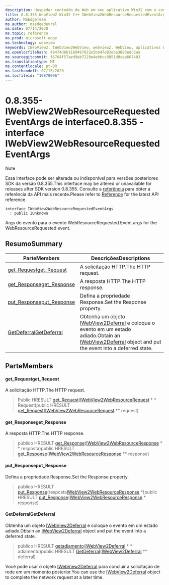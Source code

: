 ```yaml
---
description: Hospedar conteúdo da Web em seu aplicativo Win32 com o controle WebView2 do Microsoft Edge
title: 0.8.355-WebView2 Win32 C++ IWebView2WebResourceRequestedEventArgs
author: MSEdgeTeam
ms.author: msedgedevrel
ms.date: 07/14/2020
ms.topic: reference
ms.prod: microsoft-edge
ms.technology: webview
keywords: IWebView2, IWebView2WebView, webview2, WebView, aplicativos Win32, Win32, Edge
ms.openlocfilehash: 40474d6b1169467022e5bb47e82eba3883edc2aa
ms.sourcegitcommit: f6764f57aed9ab7229e4eb6cc8851d0cea667403
ms.translationtype: MT
ms.contentlocale: pt-BR
ms.lasthandoff: 07/15/2020
ms.locfileid: "10878096"
---
```

# <span data-ttu-id="b7018-104">0.8.355-IWebView2WebResourceRequestedEventArgs de interface</span><span class="sxs-lookup"><span data-stu-id="b7018-104">0.8.355 - interface IWebView2WebResourceRequestedEventArgs</span></span> 

> [!NOTE]
> <span data-ttu-id="b7018-105">Essa interface pode ser alterada ou indisponível para versões posteriores SDK da versão 0.8.355.</span><span class="sxs-lookup"><span data-stu-id="b7018-105">This interface may be altered or unavailable for releases after SDK version 0.8.355.</span></span> <span data-ttu-id="b7018-106">Consulte a [referência](../../../webview2-api-reference.md) para obter a referência da API mais recente.</span><span class="sxs-lookup"><span data-stu-id="b7018-106">Please refer to [Reference](../../../webview2-api-reference.md) for the latest API reference.</span></span>

```
interface IWebView2WebResourceRequestedEventArgs
  : public IUnknown
```

<span data-ttu-id="b7018-107">Args de evento para o evento WebResourceRequested.</span><span class="sxs-lookup"><span data-stu-id="b7018-107">Event args for the WebResourceRequested event.</span></span>

## <span data-ttu-id="b7018-108">Resumo</span><span class="sxs-lookup"><span data-stu-id="b7018-108">Summary</span></span>

 <span data-ttu-id="b7018-109">Parte</span><span class="sxs-lookup"><span data-stu-id="b7018-109">Members</span></span>                        | <span data-ttu-id="b7018-110">Descrições</span><span class="sxs-lookup"><span data-stu-id="b7018-110">Descriptions</span></span>
--------------------------------|---------------------------------------------
[<span data-ttu-id="b7018-111">get_Request</span><span class="sxs-lookup"><span data-stu-id="b7018-111">get_Request</span></span>](#get_request) | <span data-ttu-id="b7018-112">A solicitação HTTP.</span><span class="sxs-lookup"><span data-stu-id="b7018-112">The HTTP request.</span></span>
[<span data-ttu-id="b7018-113">get_Response</span><span class="sxs-lookup"><span data-stu-id="b7018-113">get_Response</span></span>](#get_response) | <span data-ttu-id="b7018-114">A resposta HTTP.</span><span class="sxs-lookup"><span data-stu-id="b7018-114">The HTTP response.</span></span>
[<span data-ttu-id="b7018-115">put_Response</span><span class="sxs-lookup"><span data-stu-id="b7018-115">put_Response</span></span>](#put_response) | <span data-ttu-id="b7018-116">Defina a propriedade Response.</span><span class="sxs-lookup"><span data-stu-id="b7018-116">Set the Response property.</span></span>
[<span data-ttu-id="b7018-117">GetDeferral</span><span class="sxs-lookup"><span data-stu-id="b7018-117">GetDeferral</span></span>](#getdeferral) | <span data-ttu-id="b7018-118">Obtenha um objeto [IWebView2Deferral](IWebView2Deferral.md) e coloque o evento em um estado adiado.</span><span class="sxs-lookup"><span data-stu-id="b7018-118">Obtain an [IWebView2Deferral](IWebView2Deferral.md) object and put the event into a deferred state.</span></span>

## <span data-ttu-id="b7018-119">Parte</span><span class="sxs-lookup"><span data-stu-id="b7018-119">Members</span></span>

#### <span data-ttu-id="b7018-120">get_Request</span><span class="sxs-lookup"><span data-stu-id="b7018-120">get_Request</span></span> 

<span data-ttu-id="b7018-121">A solicitação HTTP.</span><span class="sxs-lookup"><span data-stu-id="b7018-121">The HTTP request.</span></span>

> <span data-ttu-id="b7018-122">Public HRESULT [get_Request](#get_request)([IWebView2WebResourceRequest](IWebView2WebResourceRequest.md) \* \* Request)</span><span class="sxs-lookup"><span data-stu-id="b7018-122">public HRESULT [get_Request](#get_request)([IWebView2WebResourceRequest](IWebView2WebResourceRequest.md) \*\* request)</span></span>

#### <span data-ttu-id="b7018-123">get_Response</span><span class="sxs-lookup"><span data-stu-id="b7018-123">get_Response</span></span> 

<span data-ttu-id="b7018-124">A resposta HTTP.</span><span class="sxs-lookup"><span data-stu-id="b7018-124">The HTTP response.</span></span>

> <span data-ttu-id="b7018-125">público HRESULT [get_Response](#get_response)([IWebView2WebResourceResponse](IWebView2WebResourceResponse.md) \* \* resposta)</span><span class="sxs-lookup"><span data-stu-id="b7018-125">public HRESULT [get_Response](#get_response)([IWebView2WebResourceResponse](IWebView2WebResourceResponse.md) \*\* response)</span></span>

#### <span data-ttu-id="b7018-126">put_Response</span><span class="sxs-lookup"><span data-stu-id="b7018-126">put_Response</span></span> 

<span data-ttu-id="b7018-127">Defina a propriedade Response.</span><span class="sxs-lookup"><span data-stu-id="b7018-127">Set the Response property.</span></span>

> <span data-ttu-id="b7018-128">público HRESULT [put_Response](#put_response)(resposta[IWebView2WebResourceResponse](IWebView2WebResourceResponse.md) \*)</span><span class="sxs-lookup"><span data-stu-id="b7018-128">public HRESULT [put_Response](#put_response)([IWebView2WebResourceResponse](IWebView2WebResourceResponse.md) \* response)</span></span>

#### <span data-ttu-id="b7018-129">GetDeferral</span><span class="sxs-lookup"><span data-stu-id="b7018-129">GetDeferral</span></span> 

<span data-ttu-id="b7018-130">Obtenha um objeto [IWebView2Deferral](IWebView2Deferral.md) e coloque o evento em um estado adiado.</span><span class="sxs-lookup"><span data-stu-id="b7018-130">Obtain an [IWebView2Deferral](IWebView2Deferral.md) object and put the event into a deferred state.</span></span>

> <span data-ttu-id="b7018-131">público HRESULT [getadiamento](#getdeferral)([IWebView2Deferral](IWebView2Deferral.md) \* \* adiamento)</span><span class="sxs-lookup"><span data-stu-id="b7018-131">public HRESULT [GetDeferral](#getdeferral)([IWebView2Deferral](IWebView2Deferral.md) \*\* deferral)</span></span>

<span data-ttu-id="b7018-132">Você pode usar o objeto [IWebView2Deferral](IWebView2Deferral.md) para concluir a solicitação de rede em um momento posterior.</span><span class="sxs-lookup"><span data-stu-id="b7018-132">You can use the [IWebView2Deferral](IWebView2Deferral.md) object to complete the network request at a later time.</span></span>


